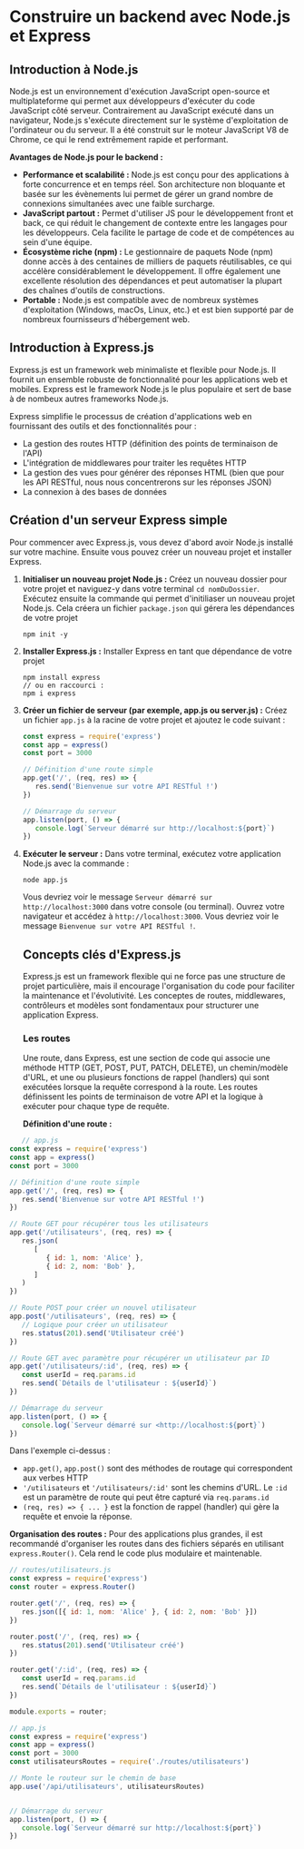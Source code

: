 # Construire un backend avec Node.js et Express
## Introduction à Node.js
Node.js est un environnement d'exécution JavaScript open-source et multiplateforme qui permet aux développeurs d'exécuter du code JavaScript côté serveur. Contrairement au JavaScript exécuté dans un navigateur, Node.js s'exécute directement sur le système d'exploitation de l'ordinateur ou du serveur. Il a été construit sur le moteur JavaScript V8 de Chrome, ce qui le rend extrêmement rapide et performant.

**Avantages de Node.js pour le backend :**
* **Performance et scalabilité :**  Node.js est conçu pour des applications à forte concurrence et en temps réel. Son architecture non bloquante et basée sur les évènements lui permet de gérer un grand nombre de connexions simultanées avec une faible surcharge.
* **JavaScript partout :** Permet d'utiliser JS pour le développement front et back, ce qui réduit le changement de contexte entre les langages pour les développeurs. Cela facilite le partage de code et de compétences au sein d'une équipe.
* **Écosystème riche (npm) :** Le gestionnaire de paquets Node (npm) donne accès à des centaines de milliers de paquets réutilisables, ce qui accélère considérablement le développement. Il offre également une excellente résolution des dépendances et peut automatiser la plupart des chaînes d'outils de constructions.
* **Portable :** Node.js est compatible avec de nombreux systèmes d'exploitation (Windows, macOs, Linux, etc.) et est bien supporté par de nombreux fournisseurs d'hébergement web.

## Introduction à Express.js
Express.js est un framework web minimaliste et flexible pour Node.js. Il fournit un ensemble robuste de fonctionnalité pour les applications web et mobiles. Express est le framework Node.js le plus populaire et sert de base à de nombeux autres frameworks Node.js.

Express simplifie le processus de création d'applications web en fournissant des outils et des fonctionnalités pour :
* La gestion des routes HTTP (définition des points de terminaison de l'API)
* L'intégration de middlewares pour traiter les requêtes HTTP
* La gestion des vues pour générer des réponses HTML (bien que pour les API RESTful, nous nous concentrerons sur les réponses JSON)
* La connexion à des bases de données

## Création d'un serveur Express simple
Pour commencer avec Express.js, vous devez d'abord avoir Node.js installé sur votre machine. Ensuite vous pouvez créer un nouveau projet et installer Express.
1. **Initialiser un nouveau projet Node.js :**
   Créez un nouveau dossier pour votre projet et naviguez-y dans votre terminal `cd nomDuDossier`. Exécutez ensuite la commande qui permet d'initiliaser un nouveau projet Node.js. Cela créera un fichier `package.json` qui gérera les dépendances de votre projet
   ```
   npm init -y
   ```
2. **Installer Express.js :**
   Installer Express en tant que dépendance de votre projet
   ```
   npm install express
   // ou en raccourci :
   npm i express
   ```
3. **Créer un fichier de serveur (par exemple, app.js ou server.js) :**
   Créez un fichier `app.js` à la racine de votre projet et ajoutez le code suivant :
   ```javascript
   const express = require('express')
   const app = express()
   const port = 3000

   // Définition d'une route simple
   app.get('/', (req, res) => {
      res.send('Bienvenue sur votre API RESTful !')
   })

   // Démarrage du serveur
   app.listen(port, () => {
      console.log(`Serveur démarré sur http://localhost:${port}`)
   })
   ```
4. **Exécuter le serveur :**
   Dans votre terminal, exécutez votre application Node.js avec la commande :
   ```
   node app.js
   ```
   Vous devriez voir le message `Serveur démarré sur http://localhost:3000` dans votre console (ou terminal). 
   Ouvrez votre navigateur et accédez à `http://localhost:3000`. Vous devriez voir le message `Bienvenue sur votre API RESTful !`.

   ## Concepts clés d'Express.js
   Express.js est un framework flexible qui ne force pas une structure de projet particulière, mais il encourage l'organisation du code pour faciliter la maintenance et l'évolutivité. Les conceptes de routes, middlewares, contrôleurs et modèles sont fondamentaux pour structurer une application Express.

   ### Les routes
   Une route, dans Express, est une section de code qui associe une méthode HTTP (GET, POST, PUT, PATCH, DELETE), un chemin/modèle d'URL, et une ou plusieurs fonctions de rappel (handlers) qui sont exécutées lorsque la requête correspond à la route. Les routes définissent les points de terminaison de votre API et la logique à exécuter pour chaque type de requête.

   **Définition d'une route :**
```javascript
   // app.js
const express = require('express')
const app = express()
const port = 3000

// Définition d'une route simple
app.get('/', (req, res) => {
   res.send('Bienvenue sur votre API RESTful !')
})

// Route GET pour récupérer tous les utilisateurs
app.get('/utilisateurs', (req, res) => {
   res.json(
      [
         { id: 1, nom: 'Alice' },
         { id: 2, nom: 'Bob' },
      ]
   )
})

// Route POST pour créer un nouvel utilisateur
app.post('/utilisateurs', (req, res) => {
   // Logique pour créer un utilisateur
   res.status(201).send('Utilisateur créé')
})

// Route GET avec paramètre pour récupérer un utilisateur par ID
app.get('/utilisateurs/:id', (req, res) => {
   const userId = req.params.id
   res.send(`Détails de l'utilisateur : ${userId}`)
})

// Démarrage du serveur
app.listen(port, () => {
   console.log(`Serveur démarré sur <http://localhost:${port}`)
})
```
Dans l'exemple ci-dessus :
* `app.get()`, `app.post()` sont des méthodes de routage qui correspondent aux verbes HTTP
* `'/utilisateurs` et `'/utilisateurs/:id'` sont les chemins d'URL. Le `:id` est un paramètre de route qui peut être capturé via `req.params.id`
* `(req, res) => { ... }` est la fonction de rappel (handler) qui gère la requête et envoie la réponse.

**Organisation des routes :**
Pour des applications plus grandes, il est recommandé d'organiser les routes dans des fichiers séparés en utilisant `express.Router()`. Cela rend le code plus modulaire et maintenable.
```javascript
// routes/utilisateurs.js
const express = require('express')
const router = express.Router()

router.get('/', (req, res) => {
   res.json([{ id: 1, nom: 'Alice' }, { id: 2, nom: 'Bob' }])
})

router.post('/', (req, res) => {
   res.status(201).send('Utilisateur créé')
})

router.get('/:id', (req, res) => {
   const userId = req.params.id
   res.send(`Détails de l'utilisateur : ${userId}`)
})

module.exports = router;
```
```javascript
// app.js
const express = require('express')
const app = express()
const port = 3000
const utilisateursRoutes = require('./routes/utilisateurs')

// Monte le routeur sur le chemin de base
app.use('/api/utilisateurs', utilisateursRoutes)


// Démarrage du serveur
app.listen(port, () => {
   console.log(`Serveur démarré sur http://localhost:${port}`)
})
```